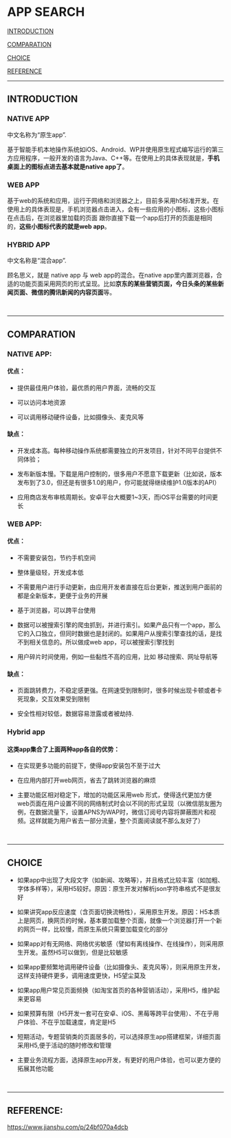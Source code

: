 # APP SEARCH

<a href="#introduction">INTRODUCTION</a>

<a href="#compare">COMPARATION</a>

<a href="#choice">CHOICE</a>

<a href="#sourceNote">REFERENCE</a>



<p id="introduction"></p>

****
## INTRODUCTION

### NATIVE APP


中文名称为“原生app”.

基于智能手机本地操作系统如iOS、Android、WP并使用原生程式编写运行的第三方应用程序，一般开发的语言为Java、C++等。在使用上的具体表现就是，**手机桌面上的图标点进去基本就是native app了**。



<p id="webApp"></p>

### WEB APP

基于web的系统和应用，运行于网络和浏览器之上，目前多采用h5标准开发。在使用上的具体表现是，手机浏览器点击进入，会有一些应用的小图标，这些小图标在点击后，在浏览器里加载的页面 跟你直接下载一个app后打开的页面是相同的，**这些小图标代表的就是web app**。



<p id="hybridApp"></p>

### HYBRID APP

中文名称是“混合app”.

顾名思义，就是 native app 与 web app的混合。在native app里内置浏览器，合适的功能页面采用网页的形式呈现。比如**京东的某些营销页面，今日头条的某些新闻页面、微信的腾讯新闻的内容页面**等。

<br>

<p id="compare"></a>

***
## COMPARATION

### NATIVE APP:

#### 优点：

* 提供最佳用户体验，最优质的用户界面，流畅的交互

* 可以访问本地资源

* 可以调用移动硬件设备，比如摄像头、麦克风等

#### 缺点：

* 开发成本高。每种移动操作系统都需要独立的开发项目，针对不同平台提供不同体验；
 
* 发布新版本慢。下载是用户控制的，很多用户不愿意下载更新（比如说，版本发布到了3.0，但还是有很多1.0的用户，你可能就得继续维护1.0版本的API）

* 应用商店发布审核周期长。安卓平台大概要1~3天，而iOS平台需要的时间更长

### WEB APP:

#### 优点：

* 不需要安装包，节约手机空间

* 整体量级轻，开发成本低

* 不需要用户进行手动更新，由应用开发者直接在后台更新，推送到用户面前的都是全新版本，更便于业务的开展

* 基于浏览器，可以跨平台使用

* 数据可以被搜索引擎的爬虫抓到，并进行索引。如果产品只有一个app，那么它的入口独立，但同时数据也是封闭的。如果用户从搜索引擎查找的话，是找不到相关信息的。所以做成web app，可以被搜索引擎找到

* 用户碎片时间使用，例如一些黏性不高的应用，比如 移动搜索、网址导航等

#### 缺点：

* 页面跳转费力，不稳定感更强。在网速受到限制时，很多时候出现卡顿或者卡死现象，交互效果受到限制

* 安全性相对较低，数据容易泄露或者被劫持.

### Hybrid app

#### 这类app集合了上面两种app各自的优势：

* 在实现更多功能的前提下，使得app安装包不至于过大

* 在应用内部打开web网页，省去了跳转浏览器的麻烦

* 主要功能区相对稳定下，增加的功能区采用web 形式，使得迭代更加方便
web页面在用户设置不同的网络制式时会以不同的形式呈现（以微信朋友圈为例，在数据流量下，设置APNS为WAP时，微信订阅号内容将屏蔽图片和视频。这样就能为用户省去一部分流量，整个页面阅读就不那么友好了）

<br>

<p id="choice"></p>

***

## CHOICE

* 如果app中出现了大段文字（如新闻、攻略等），并且格式比较丰富（如加粗、字体多样等），采用H5较好。原因：原生开发对解析json字符串格式不是很友好

* 如果讲究app反应速度（含页面切换流畅性），采用原生开发。原因：H5本质上是网页，换网页的时候，基本要加载整个页面，就像一个浏览器打开一个新的网页一样，比较慢，而原生系统只需要加载变化的部分

* 如果app对有无网络、网络优劣敏感（譬如有离线操作、在线操作），则采用原生开发。虽然H5可以做到，但是比较敏感

* 如果app要频繁地调用硬件设备（比如摄像头、麦克风等），则采用原生开发，这样支持硬件更多，调用速度更快，H5望尘莫及

* 如果app用户常见页面频换（如淘宝首页的各种营销活动），采用H5，维护起来更容易

* 如果预算有限（H5开发一套可在安卓、iOS、黑莓等跨平台使用）、不在乎用户体验、不在乎加载速度，肯定是H5

* 短期活动，专题营销类的页面居多的，可以选择原生app搭建框架，详细页面采用H5,便于活动的随时修改和管理

* 主要业务流程方面，选择原生app开发，有更好的用户体验，也可以更方便的拓展其他功能



<br>
<p id="sourceNote"></p>

***
## REFERENCE:

https://www.jianshu.com/p/24bf070a4dcb

